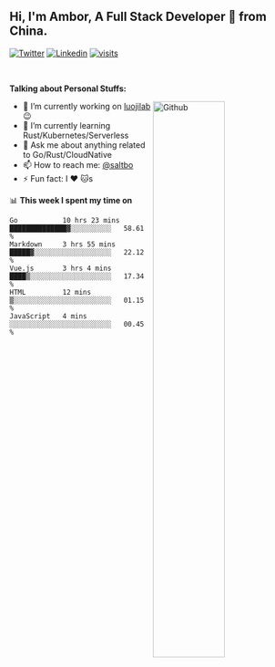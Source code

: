 ## Hi, I'm Ambor, A Full Stack Developer 🚀 from China.

[![Twitter](https://img.shields.io/badge/-saltbo-1ca0f1?style=flat&logo=twitter&logoColor=white)](https://twitter.com/rdsaltbo)
[![Linkedin](https://img.shields.io/badge/-saltbo-blue?style=flat&logo=Linkedin&logoColor=white)](https://www.linkedin.com/in/saltbo/)
[![visits](https://visitor.vercel.app/page/saltbo?color=light-green)](https://github.com/saltbo/)

&nbsp;

**Talking about Personal Stuffs:**
<!-- Any image aligned to the right. Beware the width -->
<img width="50%" align="right" alt="Github" src="https://raw.githubusercontent.com/saltbo/saltbo/master/images/git-header.svg" />

- 🔭 I’m currently working on [luojilab](https://github.com/luojilab) :wink:
- 🌱 I’m currently learning Rust/Kubernetes/Serverless
- 💬 Ask me about anything related to Go/Rust/CloudNative
- 📫 How to reach me: [@saltbo](https://twitter.com/saltbobx)
- ⚡ Fun fact: I :heart: :cat:s


📊 **This week I spent my time on**
<!--START_SECTION:waka-->
```text
Go           10 hrs 23 mins  ██████████████▓░░░░░░░░░░   58.61 % 
Markdown     3 hrs 55 mins   █████▓░░░░░░░░░░░░░░░░░░░   22.12 % 
Vue.js       3 hrs 4 mins    ████▒░░░░░░░░░░░░░░░░░░░░   17.34 % 
HTML         12 mins         ▒░░░░░░░░░░░░░░░░░░░░░░░░   01.15 % 
JavaScript   4 mins          ░░░░░░░░░░░░░░░░░░░░░░░░░   00.45 % 
```
<!--END_SECTION:waka-->
